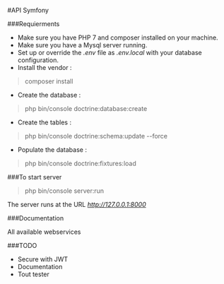 #API Symfony

###Requierments

- Make sure you have PHP 7 and composer installed on your machine.
- Make sure you have a Mysql server running.
- Set up or override the *.env* file as *.env.local* with your database configuration.
- Install the vendor :
>composer install
- Create the database :
>php bin/console doctrine:database:create
- Create the tables :
>php bin/console doctrine:schema:update --force
- Populate the database :
>php bin/console doctrine:fixtures:load

###To start server

>php bin/console server:run

The server runs at the URL *http://127.0.0.1:8000*


###Documentation

All available webservices 


###TODO

- Secure with JWT
- Documentation
- Tout tester